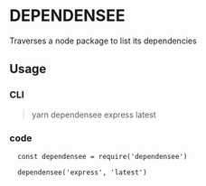 # DEPENDENSEE

Traverses a node package to list its dependencies

## Usage

### CLI

> yarn dependensee express latest


### code

```
  const dependensee = require('dependensee')

  dependensee('express', 'latest')
```